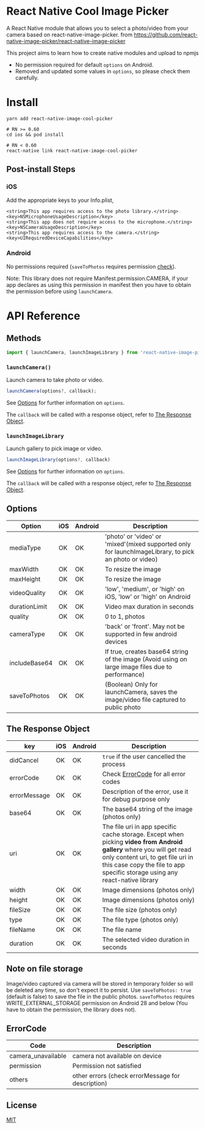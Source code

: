 # React Native Cool Image Picker

A React Native module that allows you to select a photo/video from your camera based on react-native-image-picker.
from https://github.com/react-native-image-picker/react-native-image-picker

This project aims to learn how to create native modules and upload to npmjs

- No permission required for default `options` on Android.
- Removed and updated some values in `options`, so please check them carefully.

# Install

```
yarn add react-native-image-cool-picker

# RN >= 0.60
cd ios && pod install

# RN < 0.60
react-native link react-native-image-cool-picker
```

## Post-install Steps

### iOS

Add the appropriate keys to your Info.plist,

```<key>NSPhotoLibraryUsageDescription</key>
<string>This app requires access to the photo library.</string>
<key>NSMicrophoneUsageDescription</key>
<string>This app does not require access to the microphone.</string>
<key>NSCameraUsageDescription</key>
<string>This app requires access to the camera.</string>
<key>UIRequiredDeviceCapabilities</key>
```

### Android

No permissions required (`saveToPhotos` requires permission [check](#note-on-file-storage)).

Note: This library does not require Manifest.permission.CAMERA, if your app declares as using this permission in manifest then you have to obtain the permission before using `launchCamera`.

# API Reference

## Methods

```js
import { launchCamera, launchImageLibrary } from 'react-native-image-picker';
```

### `launchCamera()`

Launch camera to take photo or video.

```js
launchCamera(options?, callback);
```

See [Options](#options) for further information on `options`.

The `callback` will be called with a response object, refer to [The Response Object](#the-response-object).

### `launchImageLibrary`

Launch gallery to pick image or video.

```js
launchImageLibrary(options?, callback)
```

See [Options](#options) for further information on `options`.

The `callback` will be called with a response object, refer to [The Response Object](#the-response-object).

## Options

| Option        | iOS | Android | Description                                                                                           |
| ------------- | --- | ------- | ----------------------------------------------------------------------------------------------------- |
| mediaType     | OK  | OK      | 'photo' or 'video' or 'mixed'(mixed supported only for launchImageLibrary, to pick an photo or video) |
| maxWidth      | OK  | OK      | To resize the image                                                                                   |
| maxHeight     | OK  | OK      | To resize the image                                                                                   |
| videoQuality  | OK  | OK      | 'low', 'medium', or 'high' on iOS, 'low' or 'high' on Android                                         |
| durationLimit | OK  | OK      | Video max duration in seconds                                                                         |
| quality       | OK  | OK      | 0 to 1, photos                                                                                        |
| cameraType    | OK  | OK      | 'back' or 'front'. May not be supported in few android devices                                        |
| includeBase64 | OK  | OK      | If true, creates base64 string of the image (Avoid using on large image files due to performance)     |
| saveToPhotos  | OK  | OK      | (Boolean) Only for launchCamera, saves the image/video file captured to public photo                  |

## The Response Object

| key          | iOS | Android | Description                                                                                                                                                                                                                                |
| ------------ | --- | ------- | ------------------------------------------------------------------------------------------------------------------------------------------------------------------------------------------------------------------------------------------ |
| didCancel    | OK  | OK      | `true` if the user cancelled the process                                                                                                                                                                                                   |
| errorCode    | OK  | OK      | Check [ErrorCode](#ErrorCode) for all error codes                                                                                                                                                                                          |
| errorMessage | OK  | OK      | Description of the error, use it for debug purpose only                                                                                                                                                                                    |
| base64       | OK  | OK      | The base64 string of the image (photos only)                                                                                                                                                                                               |
| uri          | OK  | OK      | The file uri in app specific cache storage. Except when picking **video from Android gallery** where you will get read only content uri, to get file uri in this case copy the file to app specific storage using any react-native library |
| width        | OK  | OK      | Image dimensions (photos only)                                                                                                                                                                                                             |
| height       | OK  | OK      | Image dimensions (photos only)                                                                                                                                                                                                             |
| fileSize     | OK  | OK      | The file size (photos only)                                                                                                                                                                                                                |
| type         | OK  | OK      | The file type (photos only)                                                                                                                                                                                                                |
| fileName     | OK  | OK      | The file name                                                                                                                                                                                                                              |
| duration     | OK  | OK      | The selected video duration in seconds                                                                                                                                                                                                     |

## Note on file storage

Image/video captured via camera will be stored in temporary folder so will be deleted any time, so don't expect it to persist. Use `saveToPhotos: true` (default is false) to save the file in the public photos. `saveToPhotos` requires WRITE_EXTERNAL_STORAGE permission on Android 28 and below (You have to obtain the permission, the library does not).

## ErrorCode

| Code               | Description                                       |
| ------------------ | ------------------------------------------------- |
| camera_unavailable | camera not available on device                    |
| permission         | Permission not satisfied                          |
| others             | other errors (check errorMessage for description) |

## License

[MIT](LICENSE.md)
